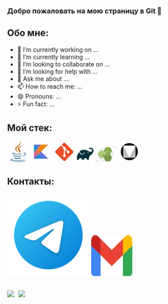 ### Добро пожаловать на мою страницу в Git 👋

## Обо мне:
- 🔭 I’m currently working on ...
- 🌱 I’m currently learning ...
- 👯 I’m looking to collaborate on ...
- 🤔 I’m looking for help with ...
- 💬 Ask me about ...
- 📫 How to reach me: ...
- 😄 Pronouns: ...
- ⚡ Fun fact: ...

## Мой стек:
![Java](./img/java.webp)
![Kotlin](./img/kotlin.webp)
![Git](./img/git.webp)
![Gradle](./img/gradle.webp)
![Android Architecture Components](./img/aac.webp)
![Material Design](./img/material.webp)

## Контакты:
[<img src="./img/telegram.svg">](https://t.me/yrt9ga)
[<img src="./img/gmail.svg" width="96px" height="96px">](mailto:yrt12345@gmail.com)

##
<div>
  <a href="https://github-readme-stats.vercel.app/api?username=yrt9ga&hide=contribs&show_icons=true&theme=react">
    <img  align="left" height="130" style="margin-right: 10px" src="https://github-readme-stats.vercel.app/api?username=yrt9ga&hide=contribs&show_icons=true&theme=react" />
  </a>
  <a href="https://github-readme-stats.vercel.app/api/top-langs/?username=yrt9ga&layout=compact&theme=react">
    <img align="left" height="130" src="https://github-readme-stats.vercel.app/api/top-langs/?username=yrt9ga&layout=compact&theme=react" />
  </a>
</div>
